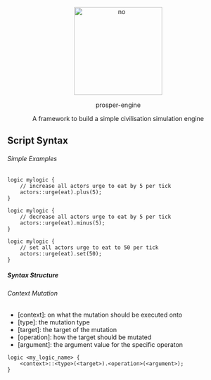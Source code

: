 <p align="center">
  <img width="200" src="https://i.imgur.com/T5gDld9.jpg" alt="no"/>
</p>
<p align="center">
   prosper-engine
</p>
<p align="center">
  A framework to build a simple civilisation simulation engine
</p>

## Script Syntax

###### Simple Examples

```
logic mylogic {
    // increase all actors urge to eat by 5 per tick
    actors::urge(eat).plus(5); 
}
```

```
logic mylogic {
    // decrease all actors urge to eat by 5 per tick
    actors::urge(eat).minus(5); 
}
```

```
logic mylogic {
    // set all actors urge to eat to 50 per tick
    actors::urge(eat).set(50); 
}
```

##### Syntax Structure

###### Context Mutation

- [context]: on what the mutation should be executed onto
- [type]: the mutation type
- [target]: the target of the mutation
- [operation]: how the target should be mutated
- [argument]: the argument value for the specific operaton

```
logic <my_logic_name> {
    <context>::<type>(<target>).<operation>(<argument>); 
}
```


